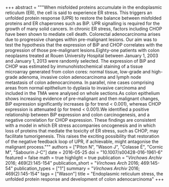 +++
abstract = """When misfolded proteins accumulate in the endoplasmic reticulum (ER), the cell is said to experience ER stress. This triggers an unfolded protein response (UPR) to restore the balance between misfolded proteins and ER chaperones such as BiP. UPR signalling is required for the growth of many solid cancers. In chronic ER stress, factors including CHOP have been shown to mediate cell death. Colorectal adenocarcinoma arises due to progressive changes within pre-malignant lesions. Our aim was to test the hypothesis that the expression of BiP and CHOP correlates with the progression of those pre-malignant lesions.Eighty-one patients with colon neoplasms treated at Rouen University Hospital between January 1, 2003 and January 1, 2013 were randomly selected. The expression of BiP and CHOP was estimated by immunohistochemical staining of a tissue microarray generated from colon cores: normal tissue, low-grade and high-grade adenoma, invasive colon adenocarcinoma and lymph node metastasis of colon adenocarcinoma. In parallel, nine cases comprising areas from normal epithelium to dyplasia to invasive carcinoma and included in the TMA were analysed on whole sections.As colon epithelium shows increasing evidence of pre-malignant and then malignant changes, BiP expression significantly increases (p for trend < 0.001), whereas CHOP expression is attenuated (p for trend < 0.001).We identified a positive relationship between BiP expression and colon carcinogenesis, and a negative correlation for CHOP expression. These findings are consistent with a model in which ER stress accompanies oncogenesis and in which loss of proteins that mediate the toxicity of ER stress, such as CHOP, may facilitate tumorigenesis. This raises the exciting possibility that restoration of the negative feedback loop of UPR, if achievable, might antagonise the malignant process."""
authors = ["Piton N", "Wason J", "Colasse É", "Cornic M", "Sabourin J-C"]
date = 2016-05-25
doi = "10.1007/s00428-016-1961-6"
featured = false
math = true
highlight = true
publication = "*Virchows Archiv* 2016; 469(2):145-154"
publication_short = "*Virchows Arch* 2016; 469:145-54"
publication_types = ["1"]
summary = "*Virchows Archiv* 2016; 469(2):145-154"
tags = ["Wason"]
title = "Endoplasmic reticulum stress, the unfolded protein response and development of colon adenocarcinoma"
+++

